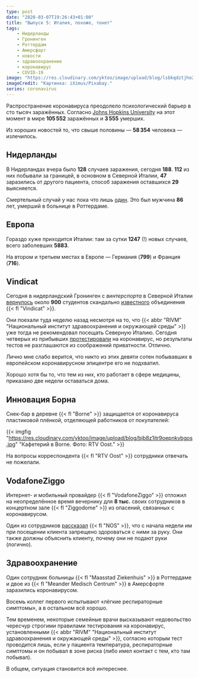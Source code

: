 ```yaml
---
type: post
date: "2020-03-07T19:26:43+01:00"
title: "Выпуск 5: Италия, похоже, тонет"
tags:
    - Нидерланды
    - Гронинген
    - Роттердам
    - Амерсфорт
    - новости
    - здравоохранение
    - коронавирус
    - COVID-19
image: "https://res.cloudinary.com/yktoo/image/upload/blog/lsbkqdztjho2ufdttm19.jpg"
imageCredit: "Картинка: iXimus/Pixabay."
series: coronavirus
---
```


Распространение коронавируса преодолело психологический барьер в сто тысяч заражённых. Согласно [Johns Hopkins University](https://gisanddata.maps.arcgis.com/apps/opsdashboard/index.html#/bda7594740fd40299423467b48e9ecf6) на этот момент в мире **105 552** заражённых и **3 555** умерших.

Из хороших новостей то, что свыше половины — **58 354** человека — излечилось.

<!--more-->

## Нидерланды

В Нидерландах вчера было **128** случаев заражения, сегодня **188**. **112** из них побывали за границей, в основном в Северной Италии, **47** заразились от другого пациента, способ заражения оставшихся **29** выясняется.

Смертельный случай у нас пока что лишь [один](https://www.limburger.nl/cnt/dmf20200306_00150621/eerste-dode-door-coronavirus-in-nederland). Это был мужчина **86** лет, умерший в больнице в Роттердаме.

## Европа

Гораздо хуже приходится Италии: там за сутки **1247** (!) новых случаев, всего заболевших **5883**.

На втором и третьем местах в Европе — Германия (**799**) и Франция (**716**).

## Vindicat

Сегодня в нидерландский Гронинген с *винтерспорта* в Северной Италии [вернулось](https://www.ad.nl/binnenland/studenten-vindicat-gezond-terug-in-groningen-na-skitrip-noord-italie~a24e1cd6/) около **900** студентов скандально [известного](https://www.nu.nl/dvn/5489870/waarom-gronings-corps-vindicat-vuur-ligt.html) объединения {{< fl "Vindicat" >}}.

Они поехали туда неделю назад несмотря на то, что {{< abbr "RIVM" "Национальный институт здравоохранения и окружающей среды" >}} уже тогда не рекомендовал посещать Северную Италию. Сегодня четверых из прибывших [протестировали](https://www.rtvnoord.nl/nieuws/219736/Vier-Vindicat-leden-getest-op-coronavirus) на коронавирус, но результаты тестов не разглашаются из соображений приватности. Отлично.

Лично мне слабо верится, что никто из этих девяти сотен побывавших в европейском коронавирусном эпицентре его не подхватил.

Хорошо хотя бы то, что тем из них, кто работает в сфере медицины, приказано две недели оставаться дома.

## Инновация Борна

Снек-бар в деревне {{< fl "Borne" >}} защищается от коронавируса пластиковой плёнкой, отделяющей работников от покупателей:

{{< imgfig "https://res.cloudinary.com/yktoo/image/upload/blog/bjb8z1itr9oepnkvbgos.jpg" "Кафетерий в Borne. Фото: RTV Oost." >}}

На вопросы корреспондента {{< fl "RTV Oost" >}} сотрудники отвечать не пожелали.

## VodafoneZiggo

Интернет- и мобильный провайдер {{< fl "VodafoneZiggo" >}} отложил на неопределённое время вечернику для **8 тыс.** своих сотрудников в концертном зале {{< fl "Ziggodome" >}} из опасений, связанных с коронавирусом.

Один из сотрудников [рассказал](https://nos.nl/liveblog/2326138-188-coronapatienten-in-nederland-sommige-huisartsen-willen-sneller-testen.html) {{< fl "NOS" >}}, что с начала недели им при посещении клиента запрещено здороваться с ними за руку. Они также должны объяснить клиенту, почему они не подают руки (логично).

## Здравоохранение

Один сотрудник больницы {{< fl "Maasstad Ziekenhuis" >}} в Роттердаме и двое из {{< fl "Meander Medisch Centrum" >}} в Амерсфорте заразились коронавирусом.

Восемь коллег первого испытывают «лёгкие респираторные симптомы», а в остальном всё хорошо.

Тем временем, некоторые семейные врачи высказывают недовольство чересчур строгими правилами тестирования на коронавирус, установленными {{< abbr "RIVM" "Национальный институт здравоохранения и окружающей среды" >}}, согласно которым тест проводится лишь, если у пациента температура, респираторные симптомы и он побывал в зоне риска (либо имел контакт с тем, кто там побывал).

В общем, ситуация становится всё интереснее.
